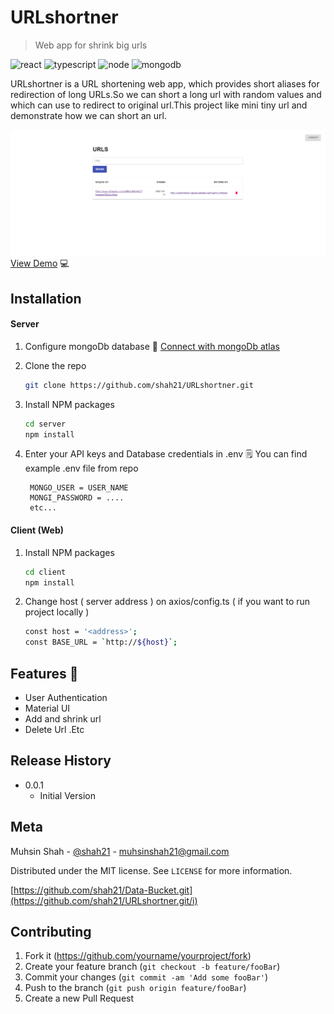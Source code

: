 # URLshortner 
> Web app for shrink big urls

![react][react-url]
![typescript][types-url]
![node][npm-image]
![mongodb][mongo-url]

URLshortner is a URL shortening web app, which provides short aliases for redirection of long URLs.So we can short a long url with random values and which can use to redirect to original url.This project like mini tiny url and demonstrate how we can short an url.

 ![](./screenshots/header.png) </br>
[View Demo](https://main.dqvr4svwjlmek.amplifyapp.com) 💻

## Installation


<h4> Server </h4>

1. Configure mongoDb database 📖 [Connect with mongoDb atlas][mongo-conn]
2. Clone the repo

   ```sh
   git clone https://github.com/shah21/URLshortner.git
   ```
3. Install NPM packages

   ```sh
   cd server
   npm install
   ```
4. Enter your API keys and Database credentials in .env 
   🗒️ You can find example .env file from repo
   
   ```JS
    MONGO_USER = USER_NAME
    MONGI_PASSWORD = ....
    etc...
   ```
<h4> Client (Web) </h4> 

1. Install NPM packages

   ```sh
   cd client
   npm install
   ```
2. Change host ( server address ) on axios/config.ts ( if you want to run project locally )

   ```sh
   const host = '<address>';
   const BASE_URL = `http://${host}`;
   ```   


## Features 🚀

* User Authentication
* Material UI
* Add and shrink url
* Delete Url
.Etc

## Release History

* 0.0.1
    * Initial Version

## Meta 

Muhsin Shah - [@shah21](https://twitter.com/MuhsinS07857838?s=09) - muhsinshah21@gmail.com

Distributed under the MIT license. See ``LICENSE`` for more information.

[https://github.com/shah21/Data-Bucket.git](https://github.com/shah21/URLshortner.git/i)

## Contributing

1. Fork it (<https://github.com/yourname/yourproject/fork>)
2. Create your feature branch (`git checkout -b feature/fooBar`)
3. Commit your changes (`git commit -am 'Add some fooBar'`)
4. Push to the branch (`git push origin feature/fooBar`)
5. Create a new Pull Request

<!-- Markdown link & img dfn's -->
[node-js]: https://img.shields.io/badge/node-javascript-green
[npm-image]: https://img.shields.io/badge/node-v12.18.3-green
[mongo-url]: https://img.shields.io/badge/mongodb-v4.4-brightgreen
[react-url]: https://img.shields.io/badge/reactJs-%20v17.0.1-blue
[types-url]: https://img.shields.io/badge/typescript-4.1.5-%236E97CC
[mongo-conn]: https://www.mongodb.com/blog/post/quick-start-nodejs-mongodb--how-to-get-connected-to-your-database
[wiki]: https://github.com/yourname/yourproject/wiki
